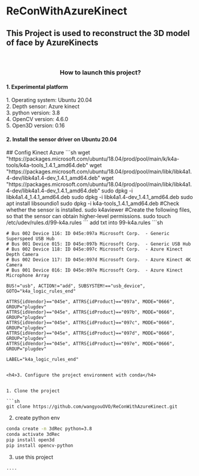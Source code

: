 # ReConWithAzureKinect 
## This Project is used to reconstruct the 3D model of face by AzureKinects
<br />

<h3 align="center">How to launch this project?</h3>

<h4>1. Experimental platform</h4>
  1. Operating system: Ubuntu 20.04
 <br />
 2. Depth sensor: Azure kinect
 <br />
 3. python version: 3.8
<br />
 4. OpenCV version: 4.6.0
 <br />
 5. Open3D version: 0.16
<h4>2. Install the sensor driver on Ubuntu 20.04</h4>
## Config Kinect Azure
```sh
    wget "https://packages.microsoft.com/ubuntu/18.04/prod/pool/main/k/k4a-tools/k4a-tools_1.4.1_amd64.deb"
    wget "https://packages.microsoft.com/ubuntu/18.04/prod/pool/main/libk/libk4a1.4-dev/libk4a1.4-dev_1.4.1_amd64.deb"
    wget "https://packages.microsoft.com/ubuntu/18.04/prod/pool/main/libk/libk4a1.4-dev/libk4a1.4-dev_1.4.1_amd64.deb"
    sudo dpkg -i libk4a1.4_1.4.1_amd64.deb
    sudo dpkg -i libk4a1.4-dev_1.4.1_amd64.deb
    sudo apt install libsoundio1
    sudo dpkg -i k4a-tools_1.4.1_amd64.deb
    #Check whether the sensor is installed.
    sudo k4aviewer
    #Create the following files, so that the sensor can obtain higher-level permissions.
    sudo touch /etc/udev/rules.d/99-k4a.rules
```
add txt into 99-k4a.rules
```sh

    # Bus 002 Device 116: ID 045e:097a Microsoft Corp.  - Generic Superspeed USB Hub
    # Bus 001 Device 015: ID 045e:097b Microsoft Corp.  - Generic USB Hub
    # Bus 002 Device 118: ID 045e:097c Microsoft Corp.  - Azure Kinect Depth Camera
    # Bus 002 Device 117: ID 045e:097d Microsoft Corp.  - Azure Kinect 4K Camera
    # Bus 001 Device 016: ID 045e:097e Microsoft Corp.  - Azure Kinect Microphone Array

    BUS!="usb", ACTION!="add", SUBSYSTEM!=="usb_device", GOTO="k4a_logic_rules_end"

    ATTRS{idVendor}=="045e", ATTRS{idProduct}=="097a", MODE="0666", GROUP="plugdev"
    ATTRS{idVendor}=="045e", ATTRS{idProduct}=="097b", MODE="0666", GROUP="plugdev"
    ATTRS{idVendor}=="045e", ATTRS{idProduct}=="097c", MODE="0666", GROUP="plugdev"
    ATTRS{idVendor}=="045e", ATTRS{idProduct}=="097d", MODE="0666", GROUP="plugdev"
    ATTRS{idVendor}=="045e", ATTRS{idProduct}=="097e", MODE="0666", GROUP="plugdev"

    LABEL="k4a_logic_rules_end"

```

<h4>3. Configure the project environment with conda</h4>


1. Clone the project

```sh
git clone https://github.com/wangyouOVO/ReConWithAzureKinect.git
```

2. create python env
```sh
conda create -n 3dRec python=3.8
conda activate 3dRec
pip install open3d
pip install opencv-python
```
3. use this project
```sh
....
```
